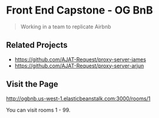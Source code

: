 # Front End Capstone - OG BnB

> Working in a team to replicate Airbnb

## Related Projects

  - https://github.com/AJAT-Request/proxy-server-james
  - https://github.com/AJAT-Request/proxy-server-arjun

## Visit the Page

http://ogbnb.us-west-1.elasticbeanstalk.com:3000/rooms/1 

You can visit rooms 1 - 99.
